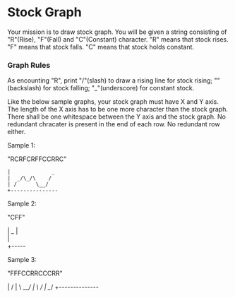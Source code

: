 Stock Graph
==================

Your mission is to draw stock graph. You will be given a string consisting of "R"(Rise), "F"(Fall) and "C"(Constant) character.
"R" means that stock rises. "F" means that stock falls. "C" means that stock holds constant.

### Graph Rules

As encounting "R", print "/"(slash) to draw a rising line for stock rising; "\"(backslash) for stock falling; "_"(underscore) for constant stock.

Like the below sample graphs, your stock graph must have X and Y axis. The length of the X axis has to be one more character than the stock graph. There shall be one whitespace between the Y axis and the stock graph. No redundant chracater is present in the end of each row. No redundant row either.

Sample 1:

"RCRFCRFFCCRRC"
```
|             _
|  _/\_/\    /
| /      \__/
+---------------
```

Sample 2:

"CFF"

| _
|  \
|   \
+-----


Sample 3:

"FFFCCRRCCCRR"

|            /
| \      ___/
|  \    /
|   \__/
+--------------




